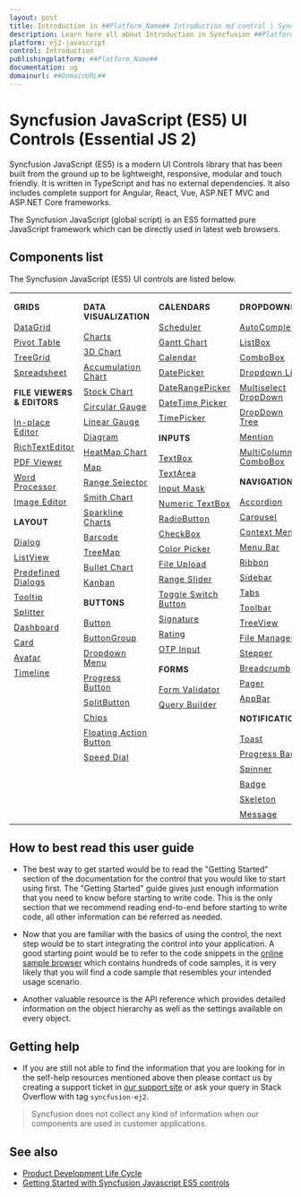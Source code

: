 ```yaml
---
layout: post
title: Introduction in ##Platform_Name## Introduction md control | Syncfusion
description: Learn here all about Introduction in Syncfusion ##Platform_Name## Introduction md control of Syncfusion Essential JS 2 and more.
platform: ej2-javascript
control: Introduction 
publishingplatform: ##Platform_Name##
documentation: ug
domainurl: ##DomainURL##
---
```


# Syncfusion JavaScript (ES5) UI Controls (Essential JS 2)

Syncfusion JavaScript (ES5) is a modern UI Controls library that has been built from the ground up to be lightweight, responsive, modular and touch friendly. It is written in TypeScript and has no external dependencies. It also includes complete support for Angular, React, Vue, ASP.NET MVC and ASP.NET Core frameworks.

The Syncfusion JavaScript (global script) is an ES5 formatted pure JavaScript framework which can be directly used in latest web browsers.

## Components list

The Syncfusion JavaScript (ES5) UI controls are listed below.

<style>

tr
{
border:0 !important;
}

td
{
border:0 !important;
vertical-align: top;
}

.controlanchorlink
{
text-decoration: none!important;
font-size: 14px!important;
text-align: left!important;
padding: 5px 0px;
letter-spacing: 1px;
}
.controlcategory
{
font-size: 14px!important;
text-align: left!important;
font-weight: bold!important;
letter-spacing: 0.7px;
}
}

</style>

<table id="table" style="border: 0px;">
<tbody>
<colgroup>
<col style="width: 25%">
<col style="width: 25%">
<col style="width: 25%">
<col style="width: 25%">
</colgroup>
</tbody>
<tr>
    <td>
        <div><p class="controlcategory">GRIDS</p></div>
        <div class="controlanchorlink"><a target="_self" href="https://ej2.syncfusion.com/javascript/documentation/grid/getting-started/">DataGrid</a></div>
        <div class="controlanchorlink"><a target="_self" href="https://ej2.syncfusion.com/javascript/documentation/pivotview/getting-started/">Pivot Table</a></div>
        <div class="controlanchorlink"><a target="_self" href="https://ej2.syncfusion.com/javascript/documentation/treegrid/getting-started/">TreeGrid</a></div>
         <div class="controlanchorlink"><a target="_self" href="https://ej2.syncfusion.com/javascript/documentation/spreadsheet/getting-started/">Spreadsheet</a></div>
        <div><p class="controlcategory">FILE VIEWERS & EDITORS</p></div>
        <div class="controlanchorlink"><a target="_self" href="https://ej2.syncfusion.com/javascript/documentation/in-place-editor/es5-getting-started/">In-place Editor</a></div>
        <div class="controlanchorlink"><a target="_self" href="https://ej2.syncfusion.com/javascript/documentation/rich-text-editor/getting-started/">RichTextEditor</a></div>
        <div class="controlanchorlink"><a target="_self" href="https://ej2.syncfusion.com/javascript/documentation/pdfviewer/getting-started/">PDF Viewer</a></div>
        <div class="controlanchorlink"><a target="_self" href="https://ej2.syncfusion.com/javascript/documentation/document-editor/getting-started/">Word Processor</a></div>
        <div class="controlanchorlink"><a target="_self" href="https://ej2.syncfusion.com/javascript/documentation/image-editor/es5-getting-started">Image Editor</a></div>
        <div><p class="controlcategory">LAYOUT</p></div>
        <div class="controlanchorlink"><a target="_self" href="https://ej2.syncfusion.com/javascript/documentation/dialog/es5-getting-started/">Dialog</a></div>
        <div class="controlanchorlink"><a target="_self" href="https://ej2.syncfusion.com/javascript/documentation/listview/getting-started/">ListView</a></div>
        <div class="controlanchorlink"><a target="_self" href="https://ej2.syncfusion.com/javascript/documentation/predefined-dialogs/es5-getting-started">Predefined Dialogs</a></div>
        <div class="controlanchorlink"><a target="_self" href="https://ej2.syncfusion.com/javascript/documentation/tooltip/getting-started/">Tooltip</a></div>
        <div class="controlanchorlink"><a target="_self" href="https://ej2.syncfusion.com/javascript/documentation/splitter/es5-getting-started/">Splitter</a></div>
        <div class="controlanchorlink"><a target="_self" href="https://ej2.syncfusion.com/javascript/documentation/dashboard-layout/es5-getting-started/">Dashboard</a></div>
        <div class="controlanchorlink"><a target="_self" href="https://ej2.syncfusion.com/javascript/documentation/card/getting-started/">Card</a></div>
        <div class="controlanchorlink"><a target="_self" href="https://ej2.syncfusion.com/javascript/documentation/avatar/es5-getting-started/">Avatar</a></div>
        <div class="controlanchorlink"><a target="_self" href="https://ej2.syncfusion.com/javascript/documentation/timeline/es5-getting-started">Timeline</a></div>
    </td>
    <td>
        <div><p class="controlcategory">DATA VISUALIZATION</p></div>
        <div class="controlanchorlink"><a target="_self" href="https://ej2.syncfusion.com/javascript/documentation/chart/es5-getting-started/">Charts</a></div>
        <div class="controlanchorlink"><a target="_self" href="https://ej2.syncfusion.com/javascript/documentation/3d-chart/es5-getting-started">3D Chart</a></div>
        <div class="controlanchorlink"><a target="_self" href="https://ej2.syncfusion.com/javascript/documentation/accumulation-chart/es5-getting-started">Accumulation Chart</a></div>
        <div class="controlanchorlink"><a target="_self" href="https://ej2.syncfusion.com/javascript/documentation/stock-chart/es5-getting-started/">Stock Chart</a></div>
        <div class="controlanchorlink"><a target="_self" href="https://ej2.syncfusion.com/javascript/documentation/circular-gauge/es5-getting-started/">Circular Gauge</a></div>
        <div class="controlanchorlink"><a target="_self" href="https://ej2.syncfusion.com/javascript/documentation/linear-gauge/es5-getting-started/">Linear Gauge</a></div>
        <div class="controlanchorlink"><a target="_self" href="https://ej2.syncfusion.com/javascript/documentation/diagram/getting-started/">Diagram </a></div>
        <div class="controlanchorlink"><a target="_self" href="https://ej2.syncfusion.com/javascript/documentation/heatmap-chart/getting-started/">HeatMap Chart</a></div>
        <div class="controlanchorlink"><a target="_self" href="https://ej2.syncfusion.com/javascript/documentation/maps/es5-getting-started/">Map</a></div>
        <div class="controlanchorlink"><a target="_self" href="https://ej2.syncfusion.com/javascript/documentation/range-navigator/getting-started/">Range Selector</a></div>
        <div class="controlanchorlink"><a target="_self" href="https://ej2.syncfusion.com/javascript/documentation/smithchart/getting-started/">Smith Chart</a></div>
        <div class="controlanchorlink"><a target="_self" href="https://ej2.syncfusion.com/javascript/documentation/sparkline/es5-getting-started/">Sparkline Charts</a></div>
        <div class="controlanchorlink"><a target="_self" href="https://ej2.syncfusion.com/javascript/documentation/barcode/getting-started/">Barcode</a></div>
        <div class="controlanchorlink"><a target="_self" href="https://ej2.syncfusion.com/javascript/documentation/treemap/es5-getting-started/">TreeMap</a></div>
        <div class="controlanchorlink"><a target="_self" href="https://ej2.syncfusion.com/javascript/documentation/bullet-chart/getting-started/">Bullet Chart</a></div>
        <div class="controlanchorlink"><a target="_self" href="https://ej2.syncfusion.com/javascript/documentation/kanban/es5-getting-started/">Kanban</a></div>
        <div><p class="controlcategory">BUTTONS</p></div>
        <div class="controlanchorlink"><a target="_self" href="https://ej2.syncfusion.com/javascript/documentation/button/es5-getting-started/">Button</a></div>
        <div class="controlanchorlink"><a target="_self" href="https://ej2.syncfusion.com/javascript/documentation/button-group/getting-started/">ButtonGroup</a></div>
        <div class="controlanchorlink"><a target="_self" href="https://ej2.syncfusion.com/javascript/documentation/drop-down-button/es5-getting-started/">Dropdown Menu</a></div>
        <div class="controlanchorlink"><a target="_self" href="https://ej2.syncfusion.com/javascript/documentation/progress-button/es5-getting-started/">Progress Button</a></div>
        <div class="controlanchorlink"><a target="_self" href="https://ej2.syncfusion.com/javascript/documentation/split-button/es5-getting-started/">SplitButton</a></div>
        <div class="controlanchorlink"><a target="_self" href="https://ej2.syncfusion.com/javascript/documentation/chips/getting-started/">Chips</a></div>
        <div class="controlanchorlink"><a target="_self" href="https://ej2.syncfusion.com/javascript/documentation/floating-action-button/es5-getting-started/">Floating Action Button</a></div>
        <div class="controlanchorlink"><a target="_self" href="https://ej2.syncfusion.com/javascript/documentation/speed-dial/es5-getting-started/">Speed Dial</a></div>
    </td>
    <td>
        <div><p class="controlcategory">CALENDARS</p></div>
        <div class="controlanchorlink"><a target="_self" href="https://ej2.syncfusion.com/javascript/documentation/schedule/getting-started/">Scheduler</a></div>
        <div class="controlanchorlink"><a target="_self" href="https://ej2.syncfusion.com/javascript/documentation/gantt/es5-getting-started/">Gantt Chart</a></div>
        <div class="controlanchorlink"><a target="_self" href="https://ej2.syncfusion.com/javascript/documentation/calendar/es5-getting-started/">Calendar</a></div>
        <div class="controlanchorlink"><a target="_self" href="https://ej2.syncfusion.com/javascript/documentation/datepicker/es5-getting-started/">DatePicker</a></div>
        <div class="controlanchorlink"><a target="_self" href="https://ej2.syncfusion.com/javascript/documentation/daterangepicker/es5-getting-started/">DateRangePicker</a></div>
        <div class="controlanchorlink"><a target="_self" href="https://ej2.syncfusion.com/javascript/documentation/datetimepicker/es5-getting-started/">DateTime Picker</a></div>
        <div class="controlanchorlink"><a target="_self" href="https://ej2.syncfusion.com/javascript/documentation/timepicker/es5-getting-started/">TimePicker</a></div>
        <div><p class="controlcategory">INPUTS</p></div>
        <div class="controlanchorlink"><a target="_self" href="https://ej2.syncfusion.com/javascript/documentation/textbox/es5-getting-started/">TextBox</a></div>
        <div class="controlanchorlink"><a target="_self" href="https://ej2.syncfusion.com/javascript/documentation/textarea/es5-getting-started">TextArea</a></div>
        <div class="controlanchorlink"><a target="_self" href="https://ej2.syncfusion.com/javascript/documentation/maskedtextbox/es5-getting-started/">Input Mask</a></div>
        <div class="controlanchorlink"><a target="_self" href="https://ej2.syncfusion.com/javascript/documentation/numerictextbox/es5-getting-started/">Numeric TextBox</a></div>
        <div class="controlanchorlink"><a target="_self" href="https://ej2.syncfusion.com/javascript/documentation/radio-button/es5-getting-started/">RadioButton</a></div>
        <div class="controlanchorlink"><a target="_self" href="https://ej2.syncfusion.com/javascript/documentation/check-box/es5-getting-started/">CheckBox</a></div>
        <div class="controlanchorlink"><a target="_self" href="https://ej2.syncfusion.com/javascript/documentation/color-picker/es5-getting-started/">Color Picker</a></div>
        <div class="controlanchorlink"><a target="_self" href="https://ej2.syncfusion.com/javascript/documentation/uploader/es5-getting-started/">File Upload</a></div>
        <div class="controlanchorlink"><a target="_self" href="https://ej2.syncfusion.com/javascript/documentation/range-slider/getting-started/">Range Slider</a></div>
        <div class="controlanchorlink"><a target="_self" href="https://ej2.syncfusion.com/javascript/documentation/switch/es5-getting-started/">Toggle Switch Button</a></div>
        <div class="controlanchorlink"><a target="_self" href="https://ej2.syncfusion.com/javascript/documentation/signature/es5-getting-started/">Signature</a></div>
        <div class="controlanchorlink"><a target="_self" href="https://ej2.syncfusion.com/javascript/documentation/rating/es5-getting-started/">Rating</a></div>
        <div class="controlanchorlink"><a target="_self" href="https://ej2.syncfusion.com/javascript/documentation/otp-input/es5-getting-started">OTP Input</a></div>
        <div><p class="controlcategory">FORMS</p></div>
        <div class="controlanchorlink"><a target="_self" href="https://ej2.syncfusion.com/javascript/documentation/form-validator/validation-rules/">Form Validator</a></div>
        <div class="controlanchorlink"><a target="_self" href="https://ej2.syncfusion.com/javascript/documentation/query-builder/es5-getting-started/">Query Builder</a></div>
    </td>
    <td>
        <div><p class="controlcategory">DROPDOWNS</p></div>
        <div class="controlanchorlink"><a target="_self" href="https://ej2.syncfusion.com/javascript/documentation/auto-complete/es5-getting-started/">AutoComplete</a></div>
        <div class="controlanchorlink"><a target="_self" href="https://ej2.syncfusion.com/javascript/documentation/list-box/getting-started/">ListBox</a></div>
        <div class="controlanchorlink"><a target="_self" href="https://ej2.syncfusion.com/javascript/documentation/combo-box/es5-getting-started/">ComboBox</a></div>
        <div class="controlanchorlink"><a target="_self" href="https://ej2.syncfusion.com/javascript/documentation/drop-down-list/es5-getting-started/">Dropdown List</a></div>
        <div class="controlanchorlink"><a target="_self" href="https://ej2.syncfusion.com/javascript/documentation/multi-select/es5-getting-started/">Multiselect DropDown</a></div>
        <div class="controlanchorlink"><a target="_self" href="https://ej2.syncfusion.com/javascript/documentation/drop-down-tree/es5-getting-started/">DropDown Tree</a></div>
        <div class="controlanchorlink"><a target="_self" href="https://ej2.syncfusion.com/javascript/documentation/mention/es5-getting-started/">Mention</a></div>
        <div class="controlanchorlink"><a target="_self" href="https://ej2.syncfusion.com/javascript/documentation/multicolumn-combobox/es5-getting-started">MultiColumn ComboBox</a></div>
        <div><p class="controlcategory">NAVIGATION</p></div>
        <div class="controlanchorlink"><a target="_self" href="https://ej2.syncfusion.com/javascript/documentation/accordion/getting-started/">Accordion</a></div>
        <div class="controlanchorlink"><a target="_self" href="https://ej2.syncfusion.com/javascript/documentation/carousel/es5-getting-started/">Carousel</a></div>
        <div class="controlanchorlink"><a target="_self" href="https://ej2.syncfusion.com/javascript/documentation/context-menu/es5-getting-started/">Context Menu</a></div>
        <div class="controlanchorlink"><a target="_self" href="https://ej2.syncfusion.com/javascript/documentation/menu/es5-getting-started/">Menu Bar</a></div>
        <div class="controlanchorlink"><a target="_self" href="https://ej2.syncfusion.com/javascript/documentation/ribbon/es5-getting-started">Ribbon</a></div>
        <div class="controlanchorlink"><a target="_self" href="https://ej2.syncfusion.com/javascript/documentation/sidebar/getting-started/">Sidebar</a></div>
        <div class="controlanchorlink"><a target="_self" href="https://ej2.syncfusion.com/javascript/documentation/tab/getting-started/">Tabs</a></div>
        <div class="controlanchorlink"><a target="_self" href="https://ej2.syncfusion.com/javascript/documentation/toolbar/getting-started/">Toolbar</a></div>
        <div class="controlanchorlink"><a target="_self" href="https://ej2.syncfusion.com/javascript/documentation/treeview/es5-getting-started/">TreeView</a></div>
        <div class="controlanchorlink"><a target="_self" href="https://ej2.syncfusion.com/javascript/documentation/file-manager/es5-getting-started/">File Manager</a></div>
        <div class="controlanchorlink"><a target="_self" href="https://ej2.syncfusion.com/javascript/documentation/stepper/es5-getting-started">Stepper</a></div>
        <div class="controlanchorlink"><a target="_self" href="https://ej2.syncfusion.com/javascript/documentation/breadcrumb/es5-getting-started/">Breadcrumb</a></div>
        <div class="controlanchorlink"><a target="_self" href="https://ej2.syncfusion.com/javascript/documentation/pager/getting-started/">Pager</a></div>
        <div class="controlanchorlink"><a target="_self" href="https://ej2.syncfusion.com/javascript/documentation/appbar/es5-getting-started/">AppBar</a></div>
        <div><p class="controlcategory">NOTIFICATION</p></div>
        <div class="controlanchorlink"><a target="_self" href="https://ej2.syncfusion.com/javascript/documentation/toast/es5-getting-started/">Toast</a></div>
        <div class="controlanchorlink"><a target="_self" href="https://ej2.syncfusion.com/javascript/documentation/progressbar/es5-getting-started/">Progress Bar</a></div>
        <div class="controlanchorlink"><a target="_self" href="https://ej2.syncfusion.com/javascript/documentation/spinner/es5-getting-started/">Spinner</a></div>
        <div class="controlanchorlink"><a target="_self" href="https://ej2.syncfusion.com/javascript/documentation/badge/es5-getting-started/">Badge</a></div>
        <div class="controlanchorlink"><a target="_self" href="https://ej2.syncfusion.com/javascript/documentation/skeleton/es5-getting-started/">Skeleton</a></div>
        <div class="controlanchorlink"><a target="_self" href="https://ej2.syncfusion.com/javascript/documentation/message/es5-getting-started/">Message</a></div>
    </td>
</tr>
</table>

## How to best read this user guide

* The best way to get started would be to read the "Getting Started" section of the
documentation for the control that you would like to start using first. The "Getting Started"
guide gives just enough information that you need to know before starting to write code.
This is the only section that we recommend reading end-to-end before starting to write code,
all other information can be referred as needed.

* Now that you are familiar with the basics of using the control, the next step would
be to start integrating the control into your application. A good starting point
would be to refer to the code snippets in the [online sample browser](https://ej2.syncfusion.com/javascript/demos/)
which contains hundreds of code samples, it is very likely that you will find
a code sample that resembles your intended usage scenario.

* Another valuable resource is the API reference which provides detailed information on
the object hierarchy as well as the settings available on every object.

## Getting help

* If you are still not able to find the information that you are looking for in the
self-help resources mentioned above then please contact us by creating a support ticket
in [our support site](https://syncfusion.com/support) or ask your query in Stack Overflow
with tag `syncfusion-ej2`.

> Syncfusion does not collect any kind of information when our components are used in customer applications.

## See also

* [Product Development Life Cycle](https://www.syncfusion.com/support/product-lifecycle/)
* [Getting Started with Syncfusion Javascript ES5 controls](https://ej2.syncfusion.com/javascript/documentation/getting-started/quick-start/)